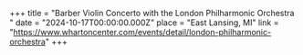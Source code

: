 +++
title = "Barber Violin Concerto with the London Philharmonic Orchestra "
date = "2024-10-17T00:00:00.000Z"
place = "East Lansing, MI"
link = "https://www.whartoncenter.com/events/detail/london-philharmonic-orchestra"
+++

